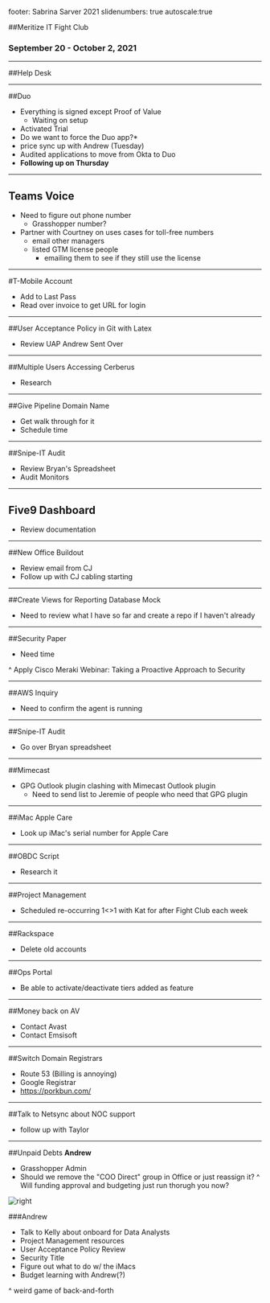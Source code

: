 footer: Sabrina Sarver 2021
slidenumbers: true
autoscale:true

##Meritize IT Fight Club
### September 20 - October 2, 2021

---

##Help Desk

---

##Duo

- Everything is signed except Proof of Value
  - Waiting on setup
- Activated Trial
- Do we want to force the Duo app?*
- price sync up with Andrew (Tuesday)
- Audited applications to move from Okta to Duo
- **Following up on Thursday**

---

## Teams Voice
- Need to figure out phone number
    - Grasshopper number?
- Partner with Courtney on uses cases for toll-free numbers
    - email other managers
    - listed GTM license people
      - emailing them to see if they still use the license

---

#T-Mobile Account
- Add to Last Pass
- Read over invoice to get URL for login

---

##User Acceptance Policy in Git with Latex
- Review UAP Andrew Sent Over

---

##Multiple Users Accessing Cerberus
- Research

---

##Give Pipeline Domain Name
- Get walk through for it
- Schedule time

---

##Snipe-IT Audit
- Review Bryan's Spreadsheet
- Audit Monitors

---

## Five9 Dashboard
- Review documentation

---

##New Office Buildout
- Review email from CJ
- Follow up with CJ cabling starting

---

##Create Views for Reporting Database Mock
- Need to review what I have so far and create a repo if I haven't already

---

##Security Paper
- Need time

^ Apply Cisco Meraki Webinar: Taking a Proactive Approach to Security

---

##AWS Inquiry
- Need to confirm the agent is running

---

##Snipe-IT Audit
- Go over Bryan spreadsheet

---

##Mimecast
- GPG Outlook plugin clashing with Mimecast Outlook plugin
  - Need to send list to Jeremie of people who need that GPG plugin

---

##iMac Apple Care
- Look up iMac's serial number for Apple Care

---

##OBDC Script
- Research it

---

##Project Management
- Scheduled re-occurring 1<>1 with Kat for after Fight Club each week

---

##Rackspace
- Delete old accounts

---

##Ops Portal
- Be able to activate/deactivate tiers added as feature

---

##Money back on AV
- Contact Avast
- Contact Emsisoft

---

##Switch Domain Registrars
- Route 53 (Billing is annoying)
- Google Registrar
- https://porkbun.com/

---

##Talk to Netsync about NOC support
- follow up with Taylor

---

##Unpaid Debts
**Andrew**
- Grasshopper Admin
- Should we remove the "COO Direct" group in Office or just reassign it?
^ Will funding approval and budgeting just run thorugh you now?

![right](https://i.imgur.com/qsNlN7E.jpg)

###Andrew
- Talk to Kelly about onboard for Data Analysts
- Project Management resources
- User Acceptance Policy Review
- Security Title
- Figure out what to do w/ the iMacs
- Budget learning with Andrew(?)

^ weird game of back-and-forth